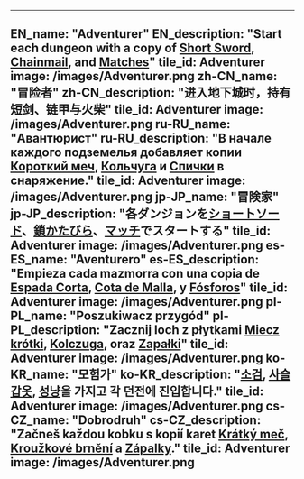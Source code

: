 ---

EN_name: "Adventurer"
EN_description: "Start each dungeon with a copy of <a href = '../en/items#ShortSword'>Short Sword</a>, <a href = '../en/items#ChainMail'>Chainmail</a>, and <a href = '../en/items#Matches'>Matches</a>"
tile_id: Adventurer
image: /images/Adventurer.png
zh-CN_name: "冒险者"
zh-CN_description: "进入地下城时，持有短剑、链甲与火柴"
tile_id: Adventurer
image: /images/Adventurer.png
ru-RU_name: "Авантюрист"
ru-RU_description: "В начале каждого подземелья добавляет копии <a href = '../ru_ru/items#ShortSword'>Короткий меч</a>, <a href = '../ru_ru/items#ChainMail'>Кольчуга</a> и <a href = '../ru_ru/items#Matches'>Спички</a> в снаряжение."
tile_id: Adventurer
image: /images/Adventurer.png
jp-JP_name: "冒険家"
jp-JP_description: "各ダンジョンを<a href = '../jp_jp/items#ShortSword'>ショートソード</a>、<a href = '../jp_jp/items#ChainMail'>鎖かたびら</a>、<a href = '../jp_jp/items#Matches'>マッチ</a>でスタートする"
tile_id: Adventurer
image: /images/Adventurer.png
es-ES_name: "Aventurero"
es-ES_description: "Empieza cada mazmorra con una copia de <a href = '../es_es/items#ShortSword'>Espada Corta</a>, <a href = '../es_es/items#ChainMail'>Cota de Malla</a>, y <a href = '../es_es/items#Matches'>Fósforos</a>"
tile_id: Adventurer
image: /images/Adventurer.png
pl-PL_name: "Poszukiwacz przygód"
pl-PL_description: "Zacznij loch z płytkami <a href = '../pl_pl/items#ShortSword'>Miecz krótki</a>, <a href = '../pl_pl/items#ChainMail'>Kolczuga</a>, oraz <a href = '../pl_pl/items#Matches'>Zapałki</a>"
tile_id: Adventurer
image: /images/Adventurer.png
ko-KR_name: "모험가"
ko-KR_description: "<a href = '../ko_kr/items#ShortSword'>소검</a>, <a href = '../ko_kr/items#ChainMail'>사슬갑옷</a>, <a href = '../ko_kr/items#Matches'>성냥</a>을 가지고 각 던전에 진입합니다."
tile_id: Adventurer
image: /images/Adventurer.png
cs-CZ_name: "Dobrodruh"
cs-CZ_description: "Začneš každou kobku s kopií karet <a href = '../cs_cz/items#ShortSword'>Krátký meč</a>, <a href = '../cs_cz/items#ChainMail'>Kroužkové brnění</a> a <a href = '../cs_cz/items#Matches'>Zápalky</a>."
tile_id: Adventurer
image: /images/Adventurer.png
---